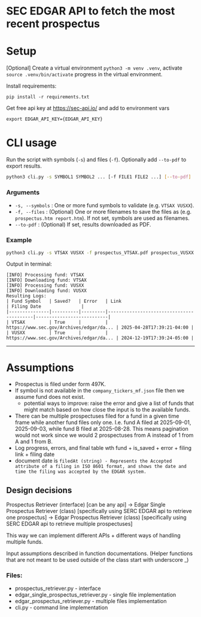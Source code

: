 # SEC EDGAR API to fetch the most recent prospectus

# Setup

[Optional] Create a virtual environment `python3 -m venv .venv`, activate `source .venv/bin/activate` progress in the virtual environment. 

Install requirements:

`pip install -r requirements.txt`

Get free api key at https://sec-api.io/ and add to environment vars

`export EDGAR_API_KEY={EDGAR_API_KEY}` 

# CLI usage

Run the script with symbols (`-s`) and files (`-f`).
Optionally add `--to-pdf` to export results.

```bash
python3 cli.py -s SYMBOL1 SYMBOL2 ... [-f FILE1 FILE2 ...] [--to-pdf]
```

### Arguments

* `-s, --symbols` : One or more fund symbols to validate (e.g. `VTSAX VUSXX`).
* `-f, --files` : (Optional) One or more filenames to save the files as (e.g. `prospectus.htm report.htm`). If not set, symbols are used as filenames.
* `--to-pdf` : (Optional) If set, results downloaded as PDF.

### Example

```bash
python3 cli.py -s VTSAX VUSXX -f prospectus_VTSAX.pdf prospectus_VUSXX.pdf --to-pdf
```

Output in terminal:

```
[INFO] Processing fund: VTSAX
[INFO] Downloading fund: VTSAX
[INFO] Processing fund: VUSXX
[INFO] Downloading fund: VUSXX
Resulting Logs:
| Fund Symbol   | Saved?   | Error   | Link                                     | Filing Date               |
|---------------|----------|---------|------------------------------------------|---------------------------|
| VTSAX         | True     |         | https://www.sec.gov/Archives/edgar/da... | 2025-04-28T17:39:21-04:00 |
| VUSXX         | True     |         | https://www.sec.gov/Archives/edgar/da... | 2024-12-19T17:39:24-05:00 |
```

---

# Assumptions

- Prospectus is filed under form 497K. 
- If symbol is not available in the `company_tickers_mf.json` file then we assume fund does not exist.
  - potential ways to improve: raise the error and give a list of funds that might match based on how close the input is to the available funds. 
- There can be multiple prospectuses filed for a fund in a given time frame while another fund files only one. I.e. fund A filed at 2025-09-01, 2025-09-03, while fund B filed at 2025-08-28. This means pagination would not work since we would 2 prospectuses from A instead of 1 from A and 1 from B.
- Log progress, errors, and final table wth fund + is_saved + error + filing link + filing date
- document date is `filedAt (string) - Represents the Accepted attribute of a filing in ISO 8601 format, and shows the date and time the filing was accepted by the EDGAR system.`


## Design decisions

Prospectus Retriever (interface) [can be any api] -> Edgar Single Prospectus Retriever (class) [specifically using SERC EDGAR api to retrieve one prospectus] -> Edgar Prospectus Retriever (class) [specifically using SERC EDGAR api to retrieve multiple prospectuses]

This way we can implement different APIs + different ways of handling multiple funds.

Input assumptions described in function documentations. (Helper functions that are not meant to be used outside of the class start with underscore _)

### Files:
- prospectus_retriever.py - interface
- edgar_single_prospectus_retriever.py - single file implementation
- edgar_prospectus_retriever.py - multiple files implementation
- cli.py - command line implementation
